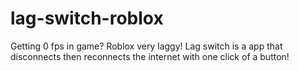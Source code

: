 # lag-switch-roblox
Getting 0 fps in game? Roblox very laggy! Lag switch is a app that disconnects then reconnects the internet with one click of a button!

